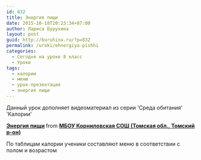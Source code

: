 ```yaml
---
id: 832
title: Энергия пищи
date: 2015-10-18T20:23:34+07:00
author: Лариса Бурухина
layout: post
guid: http://buruhina.ru/?p=832
permalink: /uroki/ehnergiya-pishhi
categories:
  - Сегодня на уроке 8 класс
  - Уроки
tags:
  - калории
  - меню
  - урок-презентация
  - энергия пищи
---
```

Данный урок дополняет видеоматериал из серии 'Среда обитания' 'Калории'  


<div style="margin-bottom:5px">
  <strong> <a href="https://www.slideshare.net/viktorz1986/ss-54079467" title="Энергия пищи" target="_blank">Энергия пищи</a> </strong> from <strong><a href="http://www.slideshare.net/viktorz1986" target="_blank">МБОУ Корниловская СОШ (Томская обл., Томский р-он)</a></strong>
</div>

По таблицам калории ученики составляют меню в соответствии с полом и возрастом